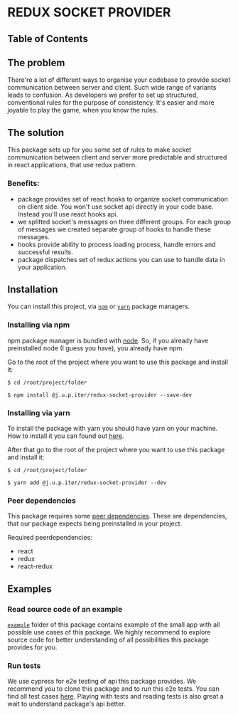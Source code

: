 # REDUX SOCKET PROVIDER

## Table of Contents

## The problem

There're a lot of different ways to organise your codebase to provide socket communication between server and client.
Such wide range of variants leads to confusion. As developers we prefer to set up structured, conventional rules for the
purpose of consistency. It's easier and more joyable to play the game, when you know the rules.

## The solution

This package sets up for you some set of rules to make socket communication between client and 
server more predictable and structured in react applications, that use redux pattern.


### Benefits:
- package provides set of react hooks to organize socket communication on client side. You won't use socket api directly in your code base. Instead you'll use react hooks api.
- we splitted socket's messages on three different groups. For each group of messages we created separate group of hooks to handle these messages.
- hooks provide ability to process loading process, handle errors and successful results.
- package dispatches set of redux actions you can use to handle data in your application.

## Installation

You can install this project, via [`npm`](https://docs.npmjs.com/) or [`yarn`](https://yarnpkg.com/) package managers.

### Installing via npm
npm package manager is bundled with [node](https://nodejs.org/en/docs/). So, if you already have preinstalled node (I guess you have), you already have npm.

Go to the root of the project where you want to use this package and install it:

```
$ cd /root/project/folder
```

```
$ npm install @j.u.p.iter/redux-socket-provider --save-dev
```

### Installing via yarn
To install the package with yarn you should have yarn on your machine. How to install it you can found out [here]().

After that go to the root of the project where you want to use this package and install it:

```
$ cd /root/project/folder
```

```
$ yarn add @j.u.p.iter/redux-socket-provider --dev
```

### Peer dependencies
This package requires some [peer dependencies](https://nodejs.org/ru/blog/npm/peer-dependencies/). These are dependencies, that our package expects being preinstalled in your project.

Required peerdependencies:
- react
- redux
- react-redux

## Examples

### Read source code of an example

[`example`](https://github.com/j-u-p-iter/redux-socket-provider/tree/master/example) folder of this package contains example of the small app with all possible use cases of this package. We highly recommend to explore source code for better understanding of all possibilities this package provides for you.

### Run tests

We use cypress for e2e testing of api this package provides. We recommend you to clone this package and to run this e2e tests. You can find all test cases [here](https://github.com/j-u-p-iter/redux-socket-provider/blob/master/cypress/integration/Example.js). Playing with tests and reading tests is also great a wait to understand package's api better.

